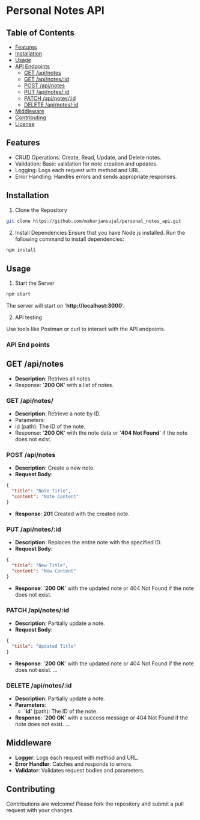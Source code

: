 # Personal Notes API

## Table of Contents

- [Features](#features)
- [Installation](#installation)
- [Usage](#usage)
- [API Endpoints](#api-endpoints)
  - [GET /api/notes](#get-apinotes)
  - [GET /api/notes/:id](#get-apinotesid)
  - [POST /api/notes](#post-apinotes)
  - [PUT /api/notes/:id](#put-apinotesid)
  - [PATCH /api/notes/:id](#patch-apinotesid)
  - [DELETE /api/notes/:id](#delete-apinotesid)
- [Middleware](#middleware)
- [Contributing](#contributing)
- [License](#license)

## Features

* CRUD Operations: Create, Read, Update, and Delete notes.
* Validation: Basic validation for note creation and updates.
* Logging: Logs each request with method and URL.
* Error Handling: Handles errors and sends appropriate responses.
## Installation
1. Clone the Repository
```bash
git clone https://github.com/maharjansujal/personal_notes_api.git
```
2. Install Dependencies
Ensure that you have Node.js installed. Run the following command to install dependencies:  
```bash
npm install
```
## Usage

1. Start the Server
```bash
npm start
```
The server will start on '**http://localhost:3000**'.

2. API testing

Use tools like Postman or curl to interact with the API endpoints.

### API End points

## GET /api/notes
* **Description**: Retrives all notes
* Response: '**200 OK**' with a list of notes.

### GET /api/notes/
* **Description**: Retrieve a note by ID.
* Parameters:
* id (path): The ID of the note.
* Response: '**200 OK**' with the note data or '**404 Not Found**' if the note does not exist.

### POST /api/notes
* **Description**: Create a new note.
* **Request Body**:
```json
{
  "title": "Note Title",
  "content": "Note Content"
}
```
* **Response**: **201** Created with the created note.

### PUT /api/notes/:id
* **Description**: Replaces the entire note with the specified ID.
* **Request Body**:
```json
{
  "title": "New Title",
  "content": "New Content"
}
```
* **Response**: '**200 OK**' with the updated note or 404 Not Found if the note does not exist.

### PATCH /api/notes/:id
* **Description**: Partially update a note.
* **Request Body**:
```json
{
  "title": "Updated Title"
}
```
* **Response**: '**200 OK**' with the updated note or 404 Not Found if the note does not exist.
...

### DELETE /api/notes/:id
* **Description**: Partially update a note.
* **Parameters**:
    * '**id**' (path): The ID of the note.
* **Response**: '**200 OK**' with a success message or 404 Not Found if the note does not exist.
...

## Middleware

* **Logger**: Logs each request with method and URL.
* **Error Handler**: Catches and responds to errors.
* **Validator**: Validates request bodies and parameters.

## Contributing

Contributions are welcome! Please fork the repository and submit a pull request with your changes.
